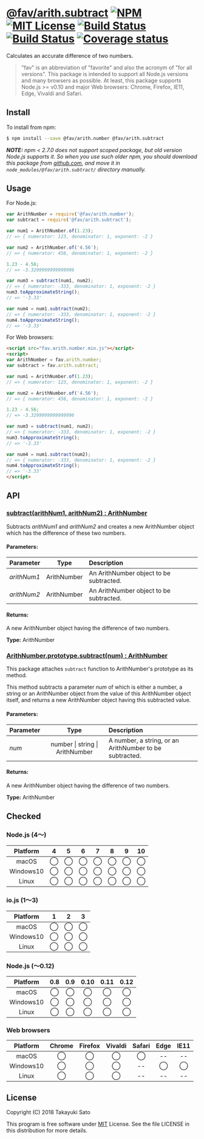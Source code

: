 # [@fav/arith.subtract][repo-url] [![NPM][npm-img]][npm-url] [![MIT License][mit-img]][mit-url] [![Build Status][travis-img]][travis-url] [![Build Status][appveyor-img]][appveyor-url] [![Coverage status][coverage-img]][coverage-url]

Calculates an accurate difference of two numbers.

> "fav" is an abbreviation of "favorite" and also the acronym of "for all versions".
> This package is intended to support all Node.js versions and many browsers as possible.
> At least, this package supports Node.js >= v0.10 and major Web browsers: Chrome, Firefox, IE11, Edge, Vivaldi and Safari.


## Install

To install from npm:

```sh
$ npm install --save @fav/arith.number @fav/arith.subtract
```

***NOTE:*** *npm < 2.7.0 does not support scoped package, but old version Node.js supports it. So when you use such older npm, you should download this package from [github.com][repo-url], and move it in `node_modules/@fav/arith.subtract/` directory manually.*


## Usage

For Node.js:

```js
var ArithNumber = require('@fav/arith.number');
var subtract = require('@fav/arith.subtract');

var num1 = ArithNumber.of(1.23);
// => { numerator: 123, denominator: 1, exponent: -2 }

var num2 = ArithNumber.of('4.56');
// => { numerator: 456, denominator: 1, exponent: -2 }

1.23 - 4.56;
// => -3.3299999999999996

var num3 = subtract(num1, num2);
// => { numerator: -333, denominator: 1, exponent: -2 }
num3.toApproximateString();
// => '-3.33'

var num4 = num1.subtract(num2);
// => { numerator: -333, denominator: 1, exponent: -2 }
num4.toApproximateString();
// => '-3.33'

```

For Web browsers:

```html
<script src="fav.arith.number.min.js"></script>
<script>
var ArithNumber = fav.arith.number;
var subtract = fav.arith.subtract;

var num1 = ArithNumber.of(1.23);
// => { numerator: 123, denominator: 1, exponent: -2 }

var num2 = ArithNumber.of('4.56');
// => { numerator: 456, denominator: 1, exponent: -2 }

1.23 - 4.56;
// => -3.3299999999999996

var num3 = subtract(num1, num2);
// => { numerator: -333, denominator: 1, exponent: -2 }
num3.toApproximateString();
// => '-3.33'

var num4 = num1.subtract(num2);
// => { numerator: -333, denominator: 1, exponent: -2 }
num4.toApproximateString();
// => '-3.33'
</script>
```


## API

### <u>subtract(arithNum1, arithNum2) : ArithNumber</u>

Subtracts *arithNum1* and *arithNum2* and creates a new ArithNumber object which has the difference of these two numbers.

#### Parameters:

| Parameter    |  Type       | Description                             |
|:-------------|:-----------:|:----------------------------------------|
| *arithNum1*  | ArithNumber | An ArithNumber object to be subtracted. |
| *arithNum2*  | ArithNumber | An ArithNumber object to be subtracted. |

#### Returns:

A new ArithNumber object having the difference of two numbers.

**Type:** ArithNumber


### <u>ArithNumber.prototype.subtract(num) : ArithNumber</u>

This package attaches `subtract` function to ArithNumber's prototype as its method.

This method subtracts a parameter *num* of which is either a number, a string or an ArithNumber object from the value of this ArithNumber object itself, and returns a new ArithNumber object having this subtracted value.

#### Parameters:

| Parameter   |  Type           | Description                               |
|:------------|:---------------:|:------------------------------------------|
| *num*       | number &#124; string &#124; ArithNumber | A number, a string, or an ArithNumber to be subtracted. |

#### Returns:

A new ArithNumber object having the difference of two numbers.

**Type:** ArithNumber


## Checked

### Node.js (4〜)

| Platform  |   4    |   5    |   6    |   7    |   8    |   9    |   10   |
|:---------:|:------:|:------:|:------:|:------:|:------:|:------:|:------:|
| macOS     |&#x25ef;|&#x25ef;|&#x25ef;|&#x25ef;|&#x25ef;|&#x25ef;|&#x25ef;|
| Windows10 |&#x25ef;|&#x25ef;|&#x25ef;|&#x25ef;|&#x25ef;|&#x25ef;|&#x25ef;|
| Linux     |&#x25ef;|&#x25ef;|&#x25ef;|&#x25ef;|&#x25ef;|&#x25ef;|&#x25ef;|

### io.js (1〜3)

| Platform  |   1    |   2    |   3    |
|:---------:|:------:|:------:|:------:|
| macOS     |&#x25ef;|&#x25ef;|&#x25ef;|
| Windows10 |&#x25ef;|&#x25ef;|&#x25ef;|
| Linux     |&#x25ef;|&#x25ef;|&#x25ef;|

### Node.js (〜0.12)

| Platform  |  0.8   |  0.9   |  0.10  |  0.11  |  0.12  |
|:---------:|:------:|:------:|:------:|:------:|:------:|
| macOS     |&#x25ef;|&#x25ef;|&#x25ef;|&#x25ef;|&#x25ef;|
| Windows10 |&#x25ef;|&#x25ef;|&#x25ef;|&#x25ef;|&#x25ef;|
| Linux     |&#x25ef;|&#x25ef;|&#x25ef;|&#x25ef;|&#x25ef;|

### Web browsers

| Platform  | Chrome | Firefox | Vivaldi | Safari |  Edge  | IE11   |
|:---------:|:------:|:-------:|:-------:|:------:|:------:|:------:|
| macOS     |&#x25ef;|&#x25ef; |&#x25ef; |&#x25ef;|   --   |   --   |
| Windows10 |&#x25ef;|&#x25ef; |&#x25ef; |   --   |&#x25ef;|&#x25ef;|
| Linux     |&#x25ef;|&#x25ef; |&#x25ef; |   --   |   --   |   --   |


## License

Copyright (C) 2018 Takayuki Sato

This program is free software under [MIT][mit-url] License.
See the file LICENSE in this distribution for more details.

[repo-url]: https://github.com/sttk/fav-arith.subtract/
[npm-img]: https://img.shields.io/badge/npm-v0.1.1-blue.svg
[npm-url]: https://www.npmjs.com/package/@fav/arith.subtract
[mit-img]: https://img.shields.io/badge/license-MIT-green.svg
[mit-url]: https://opensource.org/licenses/MIT
[travis-img]: https://travis-ci.org/sttk/fav-arith.subtract.svg?branch=master
[travis-url]: https://travis-ci.org/sttk/fav-arith.subtract
[appveyor-img]: https://ci.appveyor.com/api/projects/status/github/sttk/fav-arith.subtract?branch=master&svg=true
[appveyor-url]: https://ci.appveyor.com/project/sttk/fav-arith-subtract
[coverage-img]: https://coveralls.io/repos/github/sttk/fav-arith.subtract/badge.svg?branch=master
[coverage-url]: https://coveralls.io/github/sttk/fav-arith.subtract?branch=master

